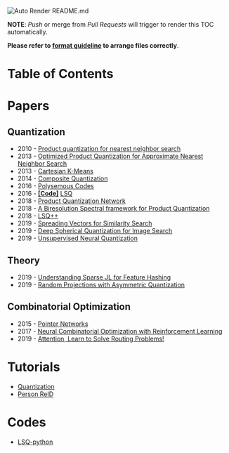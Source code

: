 ![Auto Render README.md](https://github.com/retrieval-cfm/Archives/workflows/Auto%20Render%20README.md/badge.svg)

**NOTE**: *Push* or merge from *Pull Requests* will trigger to render this TOC automatically.

**Please refer to [format guideline](GUIDE.md) to arrange files correctly**.

# Table of Contents
# Papers

## Quantization
* 2010 - [Product quantization for nearest neighbor search](Papers/Quantization/%5B10%20TPAMI%5DProduct%20quantization%20for%20nearest%20neighbor%20search.pdf)
* 2013 - [Optimized Product Quantization for Approximate Nearest Neighbor Search](Papers/Quantization/%5B13%20TPAMI%5DOptimized%20Product%20Quantization%20for%20Approximate%20Nearest%20Neighbor%20Search.pdf)
* 2013 - [Cartesian K-Means](Papers/Quantization/%5B13%20CVPR%5DCartesian%20K-Means.pdf)
* 2014 - [Composite Quantization](Papers/Quantization/%5B14%20ICML%5DComposite%20Quantization.pdf)
* 2016 - [Polysemous Codes](Papers/Quantization/%5B16%20ECCV%5DPolysemous%20Codes.pdf)
* 2016 - [**[Code]**](https://github.com/una-dinosauria/local-search-quantization.git) [LSQ](Papers/Quantization/%5B16%20ECCV%5DLSQ.pdf)
* 2018 - [Product Quantization Network](Papers/Quantization/%5B18%20ECCV%5DProduct%20Quantization%20Network.pdf)
* 2018 - [A Biresolution Spectral framework for Product Quantization](Papers/Quantization/%5B18%20CVPR%5DA%20Biresolution%20Spectral%20framework%20for%20Product%20Quantization.pdf)
* 2018 - [LSQ++](Papers/Quantization/%5B18%20ECCV%5DLSQ%2B%2B.pdf)
* 2019 - [Spreading Vectors for Similarity Search](Papers/Quantization/%5B19%20ICLR%5DSpreading%20Vectors%20for%20Similarity%20Search.pdf)
* 2019 - [Deep Spherical Quantization for Image Search](Papers/Quantization/%5B19%20CVPR%5DDeep%20Spherical%20Quantization%20for%20Image%20Search.pdf)
* 2019 - [Unsupervised Neural Quantization](Papers/Quantization/%5B19%20ECCV%5DUnsupervised%20Neural%20Quantization.pdf)
## Theory
* 2019 - [Understanding Sparse JL for Feature Hashing](Papers/Theory/%5B19%20NIPS%5DUnderstanding%20Sparse%20JL%20for%20Feature%20Hashing.pdf)
* 2019 - [Random Projections with Asymmetric Quantization](Papers/Theory/%5B19%20NIPS%5DRandom%20Projections%20with%20Asymmetric%20Quantization.pdf)
## Combinatorial Optimization
* 2015 - [Pointer Networks](Papers/Combinatorial%20Optimization/%5B15%20NIPS%5DPointer%20Networks.pdf)
* 2017 - [Neural Combinatorial Optimization with Reinforcement Learning](Papers/Combinatorial%20Optimization/%5B17%20ICLR%5DNeural%20Combinatorial%20Optimization%20with%20Reinforcement%20Learning.pdf)
* 2019 - [Attention, Learn to Solve Routing Problems!](Papers/Combinatorial%20Optimization/%5B19%20ICLR%5DAttention%2C%20Learn%20to%20Solve%20Routing%20Problems%21.pdf)

# Tutorials
* [Quantization](Tutorials/Quantization)
* [Person ReID](Tutorials/Person%20ReID)

# Codes
* [LSQ-python](https://github.com/xiaosu-zhu/LSQ-python.git)